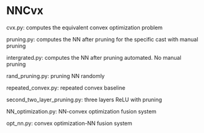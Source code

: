 # NNCvx

cvx.py: computes the equivalent convex optimization problem

pruning.py: computes the NN after pruning for the specific cast with manual pruning

intergrated.py: computes the NN after pruning automated. No manual pruning

rand_pruning.py: pruning NN randomly

repeated_convex.py: repeated convex baseline

second_two_layer_pruning.py: three layers ReLU with pruning

NN_optimization.py: NN-convex optimization fusion system

opt_nn.py: convex optimization-NN fusion system
